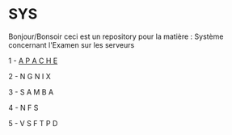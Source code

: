 # SYS
Bonjour/Bonsoir ceci est un repository pour la matière : Système concernant l'Examen sur les serveurs 

1 -  <a href='https://github.com/KennyRandria/SYS/blob/main/A%20P%20A%20C%20H%20E)'>A P A C H E</a>

2 - N G N I X

3 - S A M B A

4 - N F S

5 - V S F T P D
